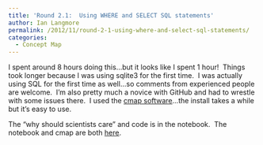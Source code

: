 ```yaml
---
title: 'Round 2.1:  Using WHERE and SELECT SQL statements'
author: Ian Langmore
permalink: /2012/11/round-2-1-using-where-and-select-sql-statements/
categories:
  - Concept Map
---
```

I spent around 8 hours doing this&#8230;but it looks like I spent 1 hour!  Things took longer because I was using sqlite3 for the first time.  I was actually using SQL for the first time as well&#8230;so comments from experienced people are welcome.  I&#8217;m also pretty much a novice with GitHub and had to wrestle with some issues there.  I used the [cmap software][1]&#8230;the install takes a while but it&#8217;s easy to use.

The &#8220;why should scientists care&#8221; and code is in the notebook.  The notebook and cmap are both [here][2].

 [1]: http://cmap.ihmc.us/
 [2]: https://github.com/langmore/swc-teaching/tree/master/round2.1
